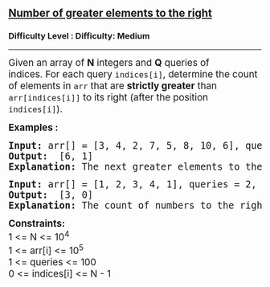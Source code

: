 <h2><a href="https://www.geeksforgeeks.org/problems/number-of-nges-to-the-right/1?utm_source=youtube&utm_medium=collab_striver_ytdescription&utm_campaign=number-of-nges-to-the-right">Number of greater elements to the right</a></h2><h3>Difficulty Level : Difficulty: Medium</h3><hr><div class="problems_problem_content__Xm_eO"><p><span style="font-size: 14pt;">Given an array of <strong>N</strong> integers and <strong>Q</strong> queries of indices.&nbsp;For each query <code>indices[i]</code>, determine the count of elements in <code>arr</code> that are <strong>strictly greater</strong> than <code>arr[indices[i]]</code> to its right (after the position <code>indices[i]</code>).</span></p>
<p><span style="font-size: 14pt;"><strong>Examples :</strong></span></p>
<pre><span style="font-size: 14pt;"><strong>Input: </strong>arr[] = [3, 4, 2, 7, 5, 8, 10, 6], queries = 2, indices[] = [0, 5]
<strong>Output: </strong> [6, 1]
<strong>Explanation: </strong>The next greater elements to the right of 3(index 0) are 4,7,5,8,10,6. The next greater elements to the right of 8(index 5) is only 10.</span></pre>
<pre><span style="font-size: 14pt;"><strong>Input: </strong>arr[] = [1, 2, 3, 4, 1], queries = 2, indices[] = [0, 3]
<strong>Output: </strong> [3, 0]
<strong>Explanation: </strong>The count of numbers to the right of index 0 which are greater than arr[0] is 3 i.e. (2, 3, 4). Similarly, the count of numbers to the right of index 3 which are greater than arr[3] is 0, since there are no greater elements than 4 to the right of the array.</span></pre>
<p><span style="font-size: 14pt;"><strong>Constraints:</strong><br>1 &lt;= N &lt;= 10<sup>4</sup></span><br><span style="font-size: 14pt;">1 &lt;= arr[i] &lt;= 10<sup>5</sup></span><br><span style="font-size: 14pt;">1 &lt;= queries &lt;= 100<br>0 &lt;= indices[i] &lt;= N - 1</span></p></div>